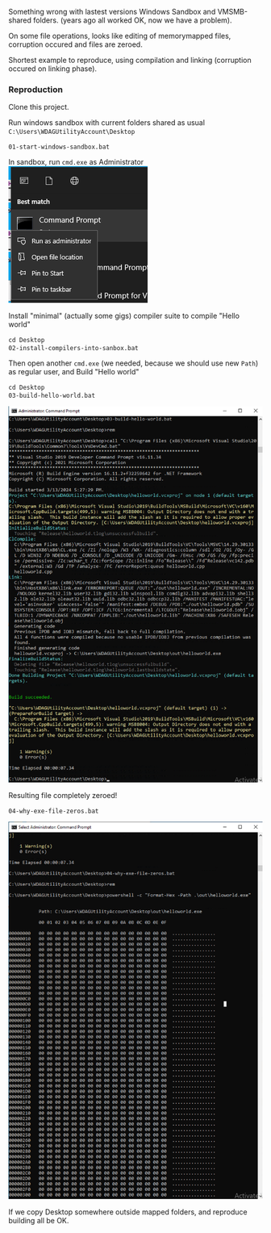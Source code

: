﻿Something wrong with lastest versions Windows Sandbox and VMSMB-shared folders.
(years ago all worked OK, now we have a problem).

On some file operations, looks like editing of memorymapped files, corruption occured and files are zeroed.

Shortest example to reproduce, using compilation and linking (corruption occured on linking phase).


### Reproduction 

Clone this project.

Run windows sandbox with current folders shared as usual `C:\Users\WDAGUtilityAccount\Desktop`
```
01-start-windows-sandbox.bat 
```

In sandbox, run `cmd.exe` as Administrator
![](pics/20240320-172047.png)

Install "minimal" (actually some gigs) compiler suite to compile "Hello world"
```
cd Desktop
02-install-compilers-into-sanbox.bat 
```

Then open another `cmd.exe` (we needed, because we should use new `Path`) as regular user, and 
Build "Hello world"
```
cd Desktop
03-build-hello-world.bat 
```

![](pics/20240328-172831.png)


Resulting file completely zeroed!

```
04-why-exe-file-zeros.bat 
```

![](pics/20240330-173011.png)

If we copy Desktop somewhere outside mapped folders, and reproduce building
all be OK.




 
